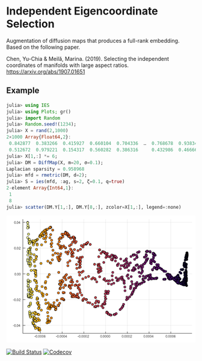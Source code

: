 # Independent Eigencoordinate Selection

Augmentation of diffusion maps that produces a full-rank embedding.
Based on the following paper. 

Chen, Yu-Chia & Meilă, Marina. (2019). Selecting the independent coordinates of manifolds with large aspect ratios. https://arxiv.org/abs/1907.01651

## Example
```julia
julia> using IES
julia> using Plots; gr()
julia> import Random
julia> Random.seed!(1234);
julia> X = rand(2,1000)
2×1000 Array{Float64,2}:
 0.842877  0.383266  0.415927  0.660104  0.704336  …  0.768678  0.938344  0.458261  0.0464189
 0.512672  0.979221  0.154317  0.560282  0.386316     0.432986  0.466662  0.617414  0.239659
julia> X[1,:] *= 6;
julia> DM = DiffMap(X, m=20, σ=0.1);
Laplacian sparsity = 0.958968
julia> mfd = rmetric(DM, d=2);
julia> S = ies(mfd, :ag, s=2, ζ=0.1, q=true)
2-element Array{Int64,1}:
 1
 8
julia> scatter(DM.Y[1,:], DM.Y[8,:], zcolor=X[1,:], legend=:none)

```
![alt text](https://github.com/alainchau/IES.jl/blob/master/rectangle.png "Logo Title Text 1")



[![Build Status](https://travis-ci.com/alainchau/ies.jl.svg?branch=master)](https://travis-ci.com/alainchau/ies.jl)
[![Codecov](https://codecov.io/gh/alainchau/ies.jl/branch/master/graph/badge.svg)](https://codecov.io/gh/alainchau/ies.jl)
